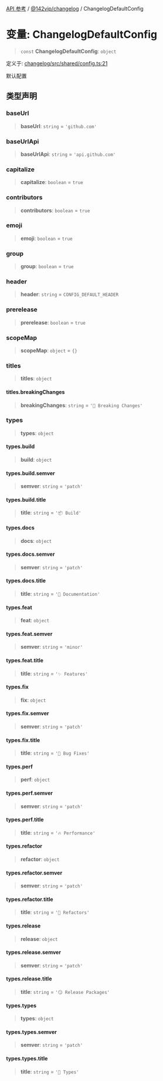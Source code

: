 [API 参考](../../../index.md) / [@142vip/changelog](../index.md) / ChangelogDefaultConfig

# 变量: ChangelogDefaultConfig

> `const` **ChangelogDefaultConfig**: `object`

定义于: [changelog/src/shared/config.ts:21](https://github.com/142vip/core-x/blob/d978b443ed1221c42602080459c0a22aae31b2d5/packages/changelog/src/shared/config.ts#L21)

默认配置

## 类型声明

### baseUrl

> **baseUrl**: `string` = `'github.com'`

### baseUrlApi

> **baseUrlApi**: `string` = `'api.github.com'`

### capitalize

> **capitalize**: `boolean` = `true`

### contributors

> **contributors**: `boolean` = `true`

### emoji

> **emoji**: `boolean` = `true`

### group

> **group**: `boolean` = `true`

### header

> **header**: `string` = `CONFIG_DEFAULT_HEADER`

### prerelease

> **prerelease**: `boolean` = `true`

### scopeMap

> **scopeMap**: `object` = `{}`

### titles

> **titles**: `object`

#### titles.breakingChanges

> **breakingChanges**: `string` = `'🚨 Breaking Changes'`

### types

> **types**: `object`

#### types.build

> **build**: `object`

#### types.build.semver

> **semver**: `string` = `'patch'`

#### types.build.title

> **title**: `string` = `'📦 Build'`

#### types.docs

> **docs**: `object`

#### types.docs.semver

> **semver**: `string` = `'patch'`

#### types.docs.title

> **title**: `string` = `'📖 Documentation'`

#### types.feat

> **feat**: `object`

#### types.feat.semver

> **semver**: `string` = `'minor'`

#### types.feat.title

> **title**: `string` = `'✨ Features'`

#### types.fix

> **fix**: `object`

#### types.fix.semver

> **semver**: `string` = `'patch'`

#### types.fix.title

> **title**: `string` = `'🐛 Bug Fixes'`

#### types.perf

> **perf**: `object`

#### types.perf.semver

> **semver**: `string` = `'patch'`

#### types.perf.title

> **title**: `string` = `'🔥 Performance'`

#### types.refactor

> **refactor**: `object`

#### types.refactor.semver

> **semver**: `string` = `'patch'`

#### types.refactor.title

> **title**: `string` = `'💅 Refactors'`

#### types.release

> **release**: `object`

#### types.release.semver

> **semver**: `string` = `'patch'`

#### types.release.title

> **title**: `string` = `'😏 Release Packages'`

#### types.types

> **types**: `object`

#### types.types.semver

> **semver**: `string` = `'patch'`

#### types.types.title

> **title**: `string` = `'🌊 Types'`
